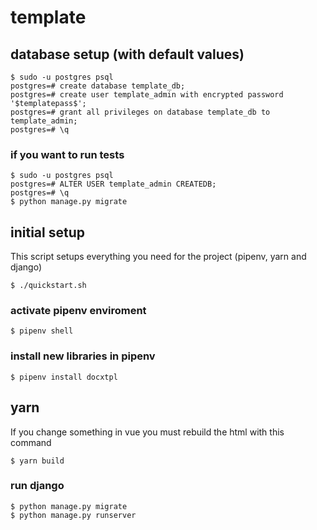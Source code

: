 # template

## database setup (with default values)
```
$ sudo -u postgres psql
postgres=# create database template_db;
postgres=# create user template_admin with encrypted password '$templatepass$';
postgres=# grant all privileges on database template_db to template_admin;
postgres=# \q
```

### if you want to run tests
```
$ sudo -u postgres psql
postgres=# ALTER USER template_admin CREATEDB;
postgres=# \q
$ python manage.py migrate
```

## initial setup
This script setups everything you need for the project (pipenv, yarn and django)
```
$ ./quickstart.sh
```

### activate pipenv enviroment
```
$ pipenv shell
```

### install new libraries in pipenv
```
$ pipenv install docxtpl
```

## yarn
If you change something in vue you must rebuild the html with this command
```
$ yarn build
```

### run django
```
$ python manage.py migrate
$ python manage.py runserver
```
